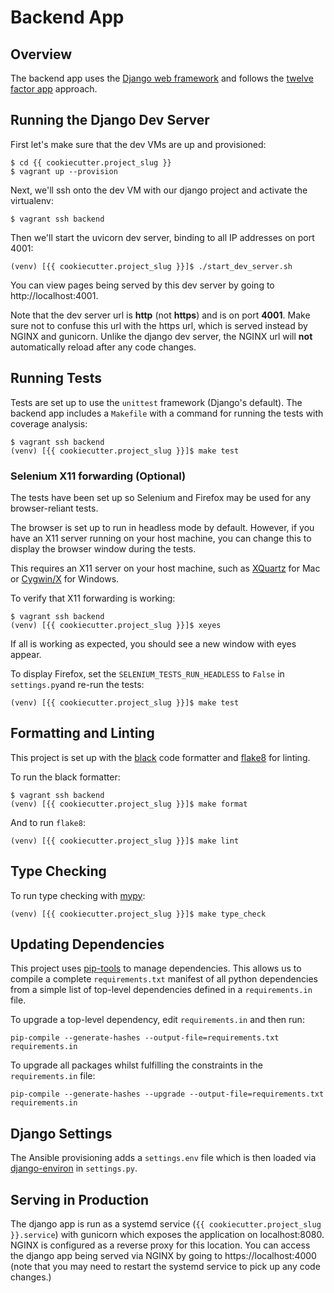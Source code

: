 # Backend App

## Overview

The backend app uses the [Django web framework](https://www.djangoproject.com)
and follows the [twelve factor app](https://12factor.net) approach.

## Running the Django Dev Server

First let's make sure that the dev VMs are up and provisioned:

```
$ cd {{ cookiecutter.project_slug }}
$ vagrant up --provision
```

Next, we'll ssh onto the dev VM with our django project and activate the
virtualenv:

```
$ vagrant ssh backend
```

Then we'll start the uvicorn dev server, binding to all IP addresses on port 4001:

```
(venv) [{{ cookiecutter.project_slug }}]$ ./start_dev_server.sh
```

You can view pages being served by this dev server by going to
http://localhost:4001.

Note that the dev server url is **http** (not **https**) and is on port
**4001**. Make sure not to confuse this url with the https url, which is served
instead by NGINX and gunicorn. Unlike the django dev server, the NGINX url will
**not** automatically reload after any code changes.

## Running Tests

Tests are set up to use the `unittest` framework (Django's default). The
backend app includes a `Makefile` with a command for running the tests with
coverage analysis:

```
$ vagrant ssh backend
(venv) [{{ cookiecutter.project_slug }}]$ make test
```

### Selenium X11 forwarding (Optional)

The tests have been set up so Selenium and Firefox may be used for any
browser-reliant tests.

The browser is set up to run in headless mode by default. However, if you
have an X11 server running on your host machine, you can change this to display
the browser window during the tests.

This requires an X11 server on your host machine, such as
[XQuartz](https://www.xquartz.org) for Mac or [Cygwin/X](https://x.cygwin.com)
for Windows.

To verify that X11 forwarding is working:

```
$ vagrant ssh backend
(venv) [{{ cookiecutter.project_slug }}]$ xeyes
```

If all is working as expected, you should see a new window with eyes appear.

To display Firefox, set the `SELENIUM_TESTS_RUN_HEADLESS` to `False` in
`settings.py`and re-run the tests:

```
(venv) [{{ cookiecutter.project_slug }}]$ make test
```

## Formatting and Linting

This project is set up with the [black](https://github.com/psf/black) code
formatter and [flake8](http://flake8.pycqa.org/en/latest/) for linting.

To run the black formatter:

```
$ vagrant ssh backend
(venv) [{{ cookiecutter.project_slug }}]$ make format
```

And to run `flake8`: 

```
(venv) [{{ cookiecutter.project_slug }}]$ make lint
```

## Type Checking

To run type checking with [mypy](https://mypy.readthedocs.io/en/stable/introduction.html):

```
(venv) [{{ cookiecutter.project_slug }}]$ make type_check
```

## Updating Dependencies

This project uses [pip-tools](https://github.com/jazzband/pip-tools) to
manage dependencies. This allows us to compile a complete `requirements.txt`
manifest of all python dependencies from a simple list of top-level dependencies
defined in a `requirements.in` file.

To upgrade a top-level dependency, edit `requirements.in` and then run:

```
pip-compile --generate-hashes --output-file=requirements.txt requirements.in
```

To upgrade all packages whilst fulfilling the constraints in the `requirements.in`
file: 

```
pip-compile --generate-hashes --upgrade --output-file=requirements.txt requirements.in
```

## Django Settings

The Ansible provisioning adds a `settings.env` file which is then loaded via
[django-environ](https://github.com/joke2k/django-environ) in `settings.py`.

## Serving in Production

The django app is run as a systemd service
(`{{ cookiecutter.project_slug }}.service`) with gunicorn which exposes the 
application on localhost:8080. NGINX is configured as a reverse proxy for this
location. You can access the django app being served via NGINX by going to
https://localhost:4000 (note that you may need to
restart the systemd service to pick up any code changes.)
